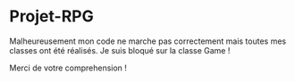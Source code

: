 # Projet-RPG

Malheureusement mon code ne marche pas correctement mais toutes mes classes ont été réalisés.
Je suis bloqué sur la classe Game !

Merci de votre comprehension !
